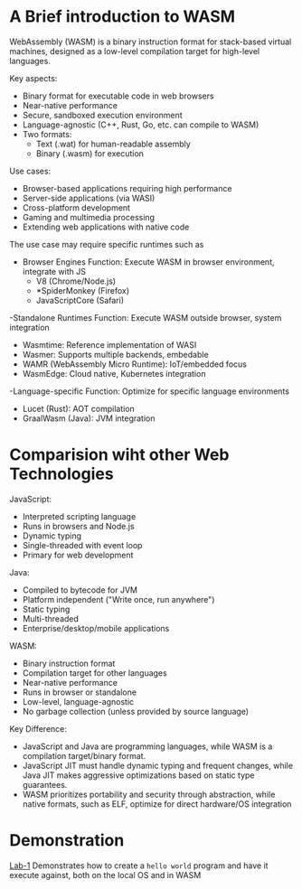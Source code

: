 # A Brief introduction to WASM

WebAssembly (WASM) is a binary instruction format for stack-based virtual machines, 
designed as a low-level compilation target for high-level languages.

Key aspects:
- Binary format for executable code in web browsers
- Near-native performance
- Secure, sandboxed execution environment
- Language-agnostic (C++, Rust, Go, etc. can compile to WASM)
- Two formats: 
  - Text (.wat) for human-readable assembly
  - Binary (.wasm) for execution

Use cases:
- Browser-based applications requiring high performance
- Server-side applications (via WASI)
- Cross-platform development
- Gaming and multimedia processing
- Extending web applications with native code

The use case may require specific runtimes such as
- Browser Engines
Function: Execute WASM in browser environment, integrate with JS
  * V8 (Chrome/Node.js)
  * *SpiderMonkey (Firefox)
  * JavaScriptCore (Safari)
 
-Standalone Runtimes
Function: Execute WASM outside browser, system integration
  * Wasmtime: Reference implementation of WASI
  * Wasmer: Supports multiple backends, embedable
  * WAMR (WebAssembly Micro Runtime): IoT/embedded focus
  * WasmEdge: Cloud native, Kubernetes integration

-Language-specific
  Function: Optimize for specific language environments
  * Lucet (Rust): AOT compilation
  * GraalWasm (Java): JVM integration


# Comparision wiht other Web Technologies

JavaScript:
* Interpreted scripting language
* Runs in browsers and Node.js
* Dynamic typing
* Single-threaded with event loop
* Primary for web development

Java:
* Compiled to bytecode for JVM
* Platform independent ("Write once, run anywhere")
* Static typing
* Multi-threaded
* Enterprise/desktop/mobile applications

WASM:
* Binary instruction format
* Compilation target for other languages
* Near-native performance
* Runs in browser or standalone
* Low-level, language-agnostic
* No garbage collection (unless provided by source language)

Key Difference: 
* JavaScript and Java are programming languages, 
  while WASM is a compilation target/binary format.
* JavaScript JIT must handle dynamic typing and frequent changes,
while Java JIT makes aggressive optimizations based on static type guarantees.
* WASM prioritizes portability and security through abstraction,
   while native formats, such as ELF, optimize for direct hardware/OS integration

# Demonstration
  
  [Lab-1](lab-1/README.md)
  Demonstrates how to create a ```hello world``` program and have it execute
  against, both on the local OS and in WASM

   